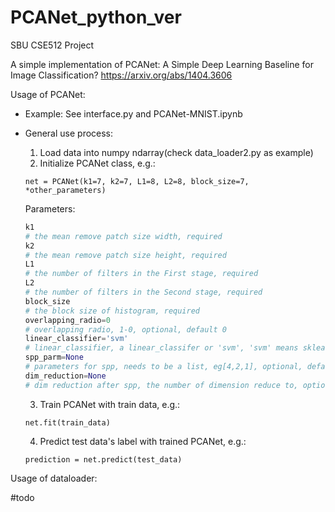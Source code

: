 # PCANet_python_ver
SBU CSE512 Project

A simple implementation of PCANet: A Simple Deep Learning Baseline for Image Classification?
https://arxiv.org/abs/1404.3606

Usage of PCANet:

- Example: See interface.py and PCANet-MNIST.ipynb

- General use process:

  1. Load data into numpy ndarray(check data_loader2.py as example)
  2. Initialize PCANet class, e.g.:

  `net = PCANet(k1=7, k2=7, L1=8, L2=8, block_size=7, *other_parameters)`

  Parameters:
  ```python
  k1
  # the mean remove patch size width, required
  k2
  # the mean remove patch size height, required
  L1
  # the number of filters in the First stage, required
  L2
  # the number of filters in the Second stage, required
  block_size
  # the block size of histogram, required
  overlapping_radio=0 
  # overlapping radio, 1-0, optional, default 0
  linear_classifier='svm' 
  # linear_classifier, a linear_classifer or 'svm', 'svm' means sklearn.svm.SVC(), optional, default 'svm'
  spp_parm=None
  # parameters for spp, needs to be a list, eg[4,2,1], optional, default none
  dim_reduction=None
  # dim reduction after spp, the number of dimension reduce to, optional, default none
  ```
  
  3.  Train PCANet with train data, e.g.:
  
  `net.fit(train_data)`
  
  4.  Predict test data's label with trained PCANet, e.g.:
  
  `prediction = net.predict(test_data)`



Usage of dataloader:

#todo

